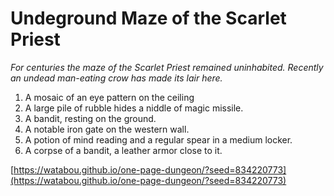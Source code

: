 # Undeground Maze of the Scarlet Priest

_For centuries the maze of the Scarlet Priest remained uninhabited. Recently an undead man-eating crow has made its lair here._

1. A mosaic of an eye pattern on the ceiling
2. A large pile of rubble hides a niddle of magic missile.
3. A bandit, resting on the ground.
4. A notable iron gate on the western wall.
5. A potion of mind reading and a regular spear in a medium locker.
6. A corpse of a bandit, a leather armor close to it.

[https://watabou.github.io/one-page-dungeon/?seed=834220773](https://watabou.github.io/one-page-dungeon/?seed=834220773)
